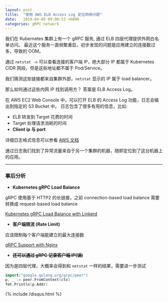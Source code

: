 ```yaml
---
layout: post
title:  "使用 AWS ELB Access Log 定位网络问题"
date:   2019-04-09 09:00:53 +0800
categories: gRPC network
---
```



我们在 Kubernetes 集群上有一个 gRPC 服务, 通过 ELB 四层代理提供外网白名单访问。
最近这个服务一直频繁重启，初步发现的问题是应用建立的连接数过多，导致的 OOM。

通过 `netstat -n` 可以查看连接的客户端 IP，绝大部分 IP 都属于 Kubernetes CIDR 网段，但是这些地址都不属于 Pod/Service。

我们猜测这些链接都来自集群外部，`netstat` 显示的 IP 属于 load balancer。

那么如何通过这些内网 IP 找到调用方？ 答案是 ELB Access Log。

在 AWS EC2 Web Console 中，可以打开 ELB 的 Access Log 功能，日志会输出到指定的 S3 Bucket 中。
日志包含了很多有用的信息，比如: 
  * ELB 转发到 Target 花费的时间
  * Target 处理请求消耗的时间
  * **Client ip 与 port**

详细日志格式信息可以参看 [AWS 文档](https://docs.aws.amazon.com/elasticloadbalancing/latest/application/load-balancer-access-logs.html)

通过日志我们找到了异常流量来自于另一个集群的机器，随即定位到了这台机器上的应用。

---
### 事后分析
* **Kubernetes gRPC Load Balance**

gRPC 使用基于 HTTP2 的长链接，之前 connection-based load balance 需要转换成 request-based load balance

[Kubernetes gRPC Load Balance with Linkerd](https://kubernetes.io/blog/2018/11/07/grpc-load-balancing-on-kubernetes-without-tears/)

* **客户端限流 (Rate Limit)**

应该限制每个客户端能建立的最大连接数

[gRPC Support with Nginx](https://www.nginx.com/blog/nginx-1-13-10-grpc/)

* ~~**还可以通过 gRPC 记录客户端 IP(误)**~~

因为是四层代理，大概率会得到和 `netstat` 一样的结果，需要进一步测试

```go
import("google.golang.org/grpc/peer")
p, _ := peer.FromContext(ctx)
fmt.Println(p.Addr)
```

{% include /disqus.html %}